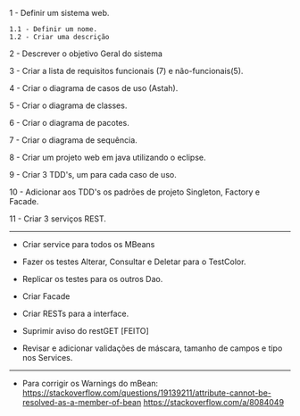 1 - Definir um sistema web.

    1.1 - Definir um nome.
    1.2 - Criar uma descrição
2 - Descrever o objetivo Geral do sistema

3 - Criar a lista de requisitos funcionais (7) e não-funcionais(5).

4 - Criar o diagrama de casos de uso (Astah).

5 - Criar o diagrama de classes.

6 - Criar o diagrama de pacotes.

7 - Criar o diagrama de sequência.

8 - Criar um projeto web em java utilizando o eclipse.

9 - Criar 3 TDD's, um para cada caso de uso.

10 - Adicionar aos TDD's os padrões de projeto Singleton, Factory e Facade.

11 - Criar 3 serviços REST.

---

* Criar service para todos os MBeans

* Fazer os testes Alterar, Consultar e Deletar para o TestColor.

* Replicar os testes para os outros Dao.

* Criar Facade

* Criar RESTs para a interface.

* Suprimir aviso do restGET			[FEITO]

* Revisar e adicionar validações de máscara, tamanho de campos e tipo nos Services.

---

* Para corrigir os Warnings do mBean:
https://stackoverflow.com/questions/19139211/attribute-cannot-be-resolved-as-a-member-of-bean
https://stackoverflow.com/a/8084049
